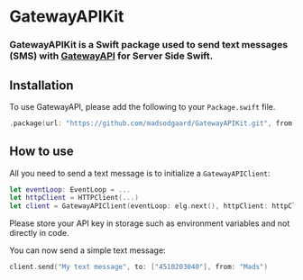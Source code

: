 # GatewayAPIKit

### GatewayAPIKit is a Swift package used to send text messages (SMS) with [GatewayAPI](https://gatewayapi.com/) for Server Side Swift.

## Installation
To use GatewayAPI, please add the following to your `Package.swift` file.

~~~~swift
.package(url: "https://github.com/madsodgaard/GatewayAPIKit.git", from: "0.1.0")
~~~~

## How to use
All you need to send a text message is to initialize a `GatewayAPIClient`:

~~~~swift
let eventLoop: EventLoop = ...
let httpClient = HTTPClient(...)
let client = GatewayAPIClient(eventLoop: elg.next(), httpClient: httpClient, apiKey: "")
~~~~

Please store your API key in storage such as environment variables and not directly in code.

You can now send a simple text message:
~~~~swift
client.send("My text message", to: ["4510203040"], from: "Mads")
~~~~
